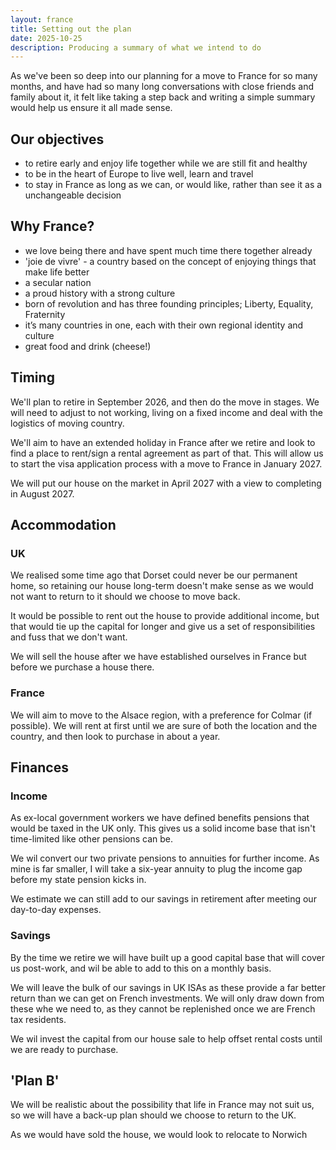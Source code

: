 ```yaml
---
layout: france
title: Setting out the plan
date: 2025-10-25
description: Producing a summary of what we intend to do 
---
```

As we've been so deep into our planning for a move to France for so many months, and have had so many long conversations with close friends and family about it, it felt like taking a step back and writing a simple summary would help us ensure it all made sense.

## Our objectives 
* to retire early and enjoy life together while we are still fit and healthy
* to be in the heart of Europe to live well, learn and travel
* to stay in France as long as we can, or would like, rather than see it as a unchangeable decision 

## Why France?
* we love being there and have spent much time there together already
* 'joie de vivre' - a country based on the concept of enjoying things that make life better
* a secular nation
* a proud history with a strong culture 
* born of revolution and has three founding principles; Liberty, Equality, Fraternity 
* it’s many countries in one, each with their own regional identity and culture
* great food and drink (cheese!)

## Timing
We'll plan to retire in September 2026, and then do the move in stages. We will need to adjust to not working, living on a fixed income and deal with the logistics of moving country. 

We'll aim to have an extended holiday in France after we retire and look to find a place to rent/sign a rental agreement as part of that. This will allow us to start the visa application process with a move to France in January 2027.

We will put our house on the market in April 2027 with a view to completing in August 2027. 

## Accommodation
### UK
We realised some time ago that Dorset could never be our permanent home, so retaining our house long-term doesn't make sense as we would not want to return to it should we choose to move back. 

It would be possible to rent out the house to provide additional income, but that would tie up the capital for longer and give us a set of responsibilities and fuss that we don't want.

We will sell the house after we have established ourselves in France but before we purchase a house there.

### France
We will aim to move to the Alsace region, with a preference for Colmar (if possible). We will rent at first until we are sure of both the location and the country, and then look to purchase in about a year.

## Finances
### Income
As ex-local government workers we have defined benefits pensions that would be taxed in the UK only. This gives us a solid income base that isn't time-limited like other pensions can be.

We wil convert our two private pensions to annuities for further income. As mine is far smaller, I will take a six-year annuity to plug the income gap before my state pension kicks in. 

We estimate we can still add to our savings in retirement after meeting our day-to-day expenses.

### Savings
By the time we retire we will have built up a good capital base that will cover us post-work, and wil be able to add to this on a monthly basis. 

We will leave the bulk of our savings in UK ISAs as these provide a far better return than we can get on French investments. We will only draw down from these whe we need to, as they cannot be replenished once we are French tax residents.

We wil invest the capital from our house sale to help offset rental costs until we are ready to purchase.

## 'Plan B'
We will be realistic about the possibility that life in France may not suit us, so we will have a back-up plan should we choose to return to the UK.

As we would have sold the house, we would look to relocate to Norwich
